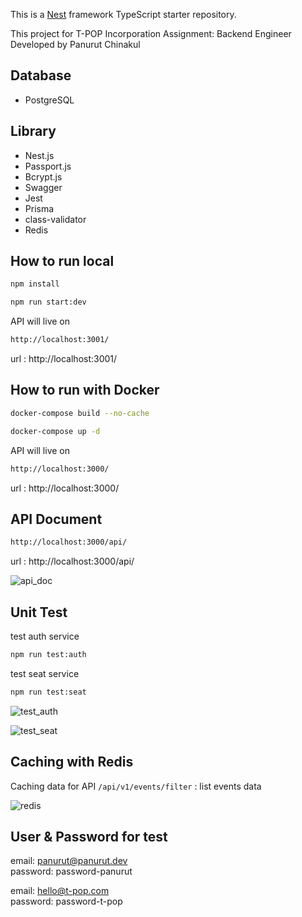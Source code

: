 This is a [Nest](https://github.com/nestjs/nest) framework TypeScript starter repository.

This project for T-POP Incorporation Assignment: Backend Engineer
Developed by Panurut Chinakul

## Database
- PostgreSQL

## Library
- Nest.js
- Passport.js
- Bcrypt.js
- Swagger
- Jest
- Prisma
- class-validator
- Redis

## How to run local
```bash
npm install
```
```bash
npm run start:dev
```
API will live on
```bash
http://localhost:3001/
```
url : http://localhost:3001/

## How to run with Docker
```bash
docker-compose build --no-cache
```
```bash
docker-compose up -d
```
API will live on
```bash
http://localhost:3000/
```
url : http://localhost:3000/

## API Document
```bash
http://localhost:3000/api/
```
url : http://localhost:3000/api/

![api_doc](https://cdn.discordapp.com/attachments/1109223763075154001/1226820281574756414/image.png?ex=6626286c&is=6613b36c&hm=0551abc8ca2573de4934fb4c88ebb74376aad7dd364735b48dc068ae7a3254a1&) 

## Unit Test
test auth service
```bash
npm run test:auth
```
test seat service
```bash
npm run test:seat
```
![test_auth](https://cdn.discordapp.com/attachments/1109223763075154001/1226820569316458496/image.png?ex=662628b0&is=6613b3b0&hm=0af3676389e561d0f89bc2e4a72dff126af8497ab86d3e08b005d0ee3cbd629d&)  

![test_seat](https://cdn.discordapp.com/attachments/1109223763075154001/1226820730814205982/image.png?ex=662628d7&is=6613b3d7&hm=7fd4e92bc52f8b206aa503f5e95ff1d85981d35ede5957728ae38f46e0d12a43&)

## Caching with Redis  
Caching data for API `/api/v1/events/filter` : list events data  

![redis](https://cdn.discordapp.com/attachments/1109223763075154001/1226821419023732746/image.png?ex=6626297b&is=6613b47b&hm=dedff794c308350bf12a76df254572405aeda6059d2615d6e051e255e98c50d3&)  

## User & Password for test
email: panurut@panurut.dev  
password: password-panurut

email: hello@t-pop.com  
password: password-t-pop
